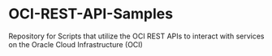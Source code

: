 # OCI-REST-API-Samples
Repository for Scripts that utilize the OCI REST APIs to interact with services on the Oracle Cloud Infrastructure (OCI)
